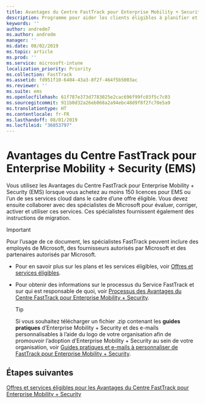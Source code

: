 ```yaml
---
title: Avantages du Centre FastTrack pour Enterprise Mobility + Security (EMS)
description: Programme pour aider les clients éligibles à planifier et déployer Intune et Azure Active Directory Premium
keywords: ''
author: andredm7
ms.author: andredm
manager: ''
ms.date: 08/02/2019
ms.topic: article
ms.prod: ''
ms.service: microsoft-intune
localization_priority: Priority
ms.collection: FastTrack
ms.assetid: fd951f10-6404-43a3-8f2f-464f5b5003ac
ms.reviewer: ''
ms.suite: ems
ms.openlocfilehash: 61f787e373d7783025e2cac696f99fc03f5c7c03
ms.sourcegitcommit: 911b0d32a26eb068a2a94ebc48d9f8f2fc70e5a9
ms.translationtype: HT
ms.contentlocale: fr-FR
ms.lasthandoff: 08/01/2019
ms.locfileid: "36053797"
---
```

# <a name="fasttrack-center-benefit-for-enterprise-mobility--security-ems"></a>Avantages du Centre FastTrack pour Enterprise Mobility + Security (EMS)

Vous utilisez les Avantages du Centre FastTrack pour Enterprise Mobility + Security (EMS) lorsque vous achetez au moins 150 licences pour EMS ou l’un de ses services cloud dans le cadre d’une offre éligible. Vous devez ensuite collaborer avec des spécialistes de Microsoft pour évaluer, corriger, activer et utiliser ces services. Ces spécialistes fournissent également des instructions de migration. 

> [!IMPORTANT]
> Pour l’usage de ce document, les spécialistes FastTrack peuvent inclure des employés de Microsoft, des fournisseurs autorisés par Microsoft et des partenaires autorisés par Microsoft.

- Pour en savoir plus sur les plans et les services éligibles, voir [Offres et services éligibles](M365-eligible-services-and-plans.md).

- Pour obtenir des informations sur le processus du Service FastTrack et sur qui est responsable de quoi, voir [Processus des Avantages du Centre FastTrack pour Enterprise Mobility + Security](EMS-fasttrack-process.md).

    > [!TIP]
    > Si vous souhaitez télécharger un fichier .zip contenant les **guides pratiques** d’Enterprise Mobility + Security et des e-mails personnalisables à l’aide du logo de votre organisation afin de promouvoir l’adoption d’Enterprise Mobility + Security au sein de votre organisation, voir [Guides pratiques et e-mails à personnaliser de FastTrack pour Enterprise Mobility + Security](https://gallery.technet.microsoft.com/FastTrack-for-EMS-How-To-f170da4c).

## <a name="next-steps"></a>Étapes suivantes

[Offres et services éligibles pour les Avantages du Centre FastTrack pour Enterprise Mobility + Security](M365-eligible-services-and-plans.md)


